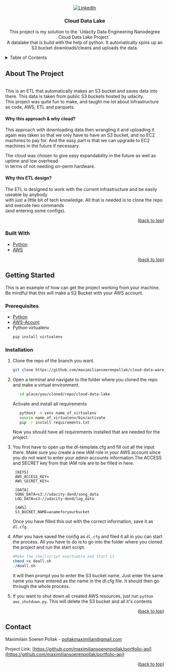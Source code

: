 <div id="top"></div>
<!--
*** Thanks for checking out the Best-README-Template. If you have a suggestion
*** that would make this better, please fork the repo and create a pull request
*** or simply open an issue with the tag "enhancement".
*** Don't forget to give the project a star!
*** Thanks again! Now go create something AMAZING! :D
-->



<!-- PROJECT SHIELDS -->
<!--
*** I'm using markdown "reference style" links for readability.
*** Reference links are enclosed in brackets [ ] instead of parentheses ( ).
*** See the bottom of this document for the declaration of the reference variables
*** for contributors-url, forks-url, etc. This is an optional, concise syntax you may use.
*** https://www.markdownguide.org/basic-syntax/#reference-style-links
-->
<div align="center">

[![LinkedIn][linkedin-shield]][linkedin-url]

</div>


<h3 align="center">Cloud Data Lake</h3>

  <p align="center">
    This project is my solution to the `Udacity Data Engineering Nanodegree Cloud Data Lake Project`.
    <br />
    A datalake that is build with the help of python. It automatically spins up an S3 bucket downloads/cleans and uploads the data. 
  </p>
</div>



<!-- TABLE OF CONTENTS -->
<details>
  <summary>Table of Contents</summary>
  <ol>
    <li>
      <a href="#about-the-project">About The Project</a>
      <ul>
        <li><a href="#built-with">Built With</a></li>
      </ul>
    </li>
    <li>
      <a href="#getting-started">Getting Started</a>
      <ul>
        <li><a href="#prerequisites">Prerequisites</a></li>
      </ul>
    </li>
    <li><a href="#contact">Contact</a></li>
  </ol>
</details>



<!-- ABOUT THE PROJECT -->
## About The Project

<br/>
This is an ETL that automatically makes an S3 bucket and saves data into there.
This data is taken from public S3 buckets hosted by udacity.
<br/>
This project was quite fun to make, and taught me lot about Infrastructure as code, AWS, ETL and parquets.


#### Why this approach & why cloud?
This approach with downloading data then wrangling it and uploading it again 
was taken so that we only have to have an S3 bucket, and no EC2 machines to pay for.
And the easy part is that we can upgrade to EC2 machines in the future if necessary.

The cloud was chosen to give easy expandability in the future as well as uptime and low overhead  
in terms of not needing on-perm hardware.

#### Why this ETL design?
The ETL is designed to work with the current infrastructure and be easily useable by anybody  
with just a little bit of tech knowledge. All that is needed is to clone the repo and execute two commands  
(and entering some configs). 

<p align="right">(<a href="#top">back to top</a>)</p>



### Built With

* [Python](https://www.python.org/)
* [AWS](https://aws.amazon.com/)


<p align="right">(<a href="#top">back to top</a>)</p>



<!-- GETTING STARTED -->
## Getting Started

This is an example of how can get the project working from your machine.
Be mindful that this will make a S3 Bucket with your AWS account.

### Prerequisites
 * [Python](www.python.org)
 * [AWS-Acount](https://aws.amazon.com/)
 * Python virtualenv
   ```sh
   pip install virtualenv 
   ```

### Installation
1. Clone the repo of the branch you want.
   ```sh
   git clone https://github.com/maximiliansoerenpollak/cloud-data-warehouse
   ```

2. Open a terminal and navigate to the folder where you cloned the repo and make a virtual environment.
   ```sh
      cd place/you/cloned/repo/cloud-data-lake
   ```
   Activate and install all requirements
   
   ```sh
      python3 -m venv name_of_virtualenv
      source name_of_virtualenv/bin/activate
      pip -r install requirements.txt
   ```
   Now you should have all requirements installed that are needed for the project.

3. You first have to open up the dl-template.cfg and fill out all the input there.
   Make sure you create a new IAM role in your AWS account since you do not want
   to enter your admin accounts information.The ACCESS and SECRET key from that 
   IAM role are to be filled in here.

   ```
    [KEYS]
    AWS_ACCESS_KEY=
    AWS_SECRET_KEY=

    [DATA]
    SONG_DATA=s3://udacity-dend/song_data
    LOG_DATA=s3://udacity-dend/log_data

    [AWS]
    S3_BUCKET_NAME=anameforyourbucket
   ```
    Once you have filled this out with the correct information, save it as `dl.cfg`.

4.  After you have saved the config as `dl.cfg` and filed it all in you can start the process.
    All you have to do is to go into the folder where you cloned the project and run the start script.
    ```sh
    #Make the shellscript exectuable and start it 
    chmod +x doall.sh
    ./doall.sh
    ```
    It will then prompt you to enter the S3 bucket name. Just enter the same name you have entered as the name in the dl.cfg file.
    It should then go through the whole process. 

5. If you want to shut down all created AWS resources, just run `python aws_shutdown.py`.
   This will delete the S3 bucket and all it's contents


<p align="right">(<a href="#top">back to top</a>)</p>


<!-- CONTACT -->
## Contact

Maximilain Soeren Pollak - pollakmaximilian@gmail.com

Project Link: [https://github.com/maximiliansoerenpollak/portfolio-api](https://github.com/maximiliansoerenpollak/portfolio-api)

<p align="right">(<a href="#top">back to top</a>)</p>



<!-- MARKDOWN LINKS & IMAGES -->
<!-- https://www.markdownguide.org/basic-syntax/#reference-style-links -->
[license-shield]: https://img.shields.io/github/license/maximiliansoerenpollak/portfolio-api
[license-url]: https://github.com/github_username/repo_name/blob/master/LICENSE.txt
[linkedin-shield]: https://img.shields.io/badge/-LinkedIn-black.svg?style=for-the-badge&logo=linkedin&colorB=555
[linkedin-url]: https://linkedin.com/in/msoerenpollak

